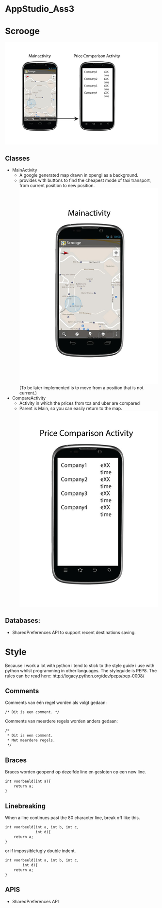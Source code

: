 AppStudio_Ass3
==============
# Scrooge
![Image of RawDesign](https://raw.githubusercontent.com/Snuggert/AppStudio_Ass3/master/doc/design.jpg)

## Classes
* MainActivity
    * A google generated map drawn in opengl as a background.
    * provides with buttons to find the cheapest mode of taxi transport, from current position to new position.
![Image of RawDesign](https://raw.githubusercontent.com/Snuggert/AppStudio_Ass3/master/doc/main_design.jpg)
(To be later implemented is to move from a position that is not current.)
* CompareActivity
    * Activity in which the prices from tca and uber are compared
    * Parent is Main, so you can easily return to the map.
![Image of RawDesign](https://raw.githubusercontent.com/Snuggert/AppStudio_Ass3/master/doc/price_design.jpg)

Databases:
-------------
*  SharedPreferences API to support recent destinations saving.

# Style
Because i work a lot with python i tend to stick to the style guide i use with python whilst programming in other languages. The styleguide is PEP8. The rules can be read here: http://legacy.python.org/dev/peps/pep-0008/

Comments
--------
Comments van één regel worden als volgt gedaan:
```
/* Dit is een comment. */
```
Comments van meerdere regels worden anders gedaan:
```
/*
 * Dit is een comment.
 * Met meerdere regels.
 */
```
Braces
------
Braces worden geopend op dezelfde line en gesloten op een new line.
```
int voorbeeld(int a){
    return a;
}
```

Linebreaking
------------
When a line continues past the 80 character line, break off like this.
```
int voorbeeld(int a, int b, int c,
              int d){
    return a;
}
```
or if impossible/ugly double indent.
```
int voorbeeld(int a, int b, int c,
        int d){
    return a;
}
```

## APIS
* SharedPreferences API
